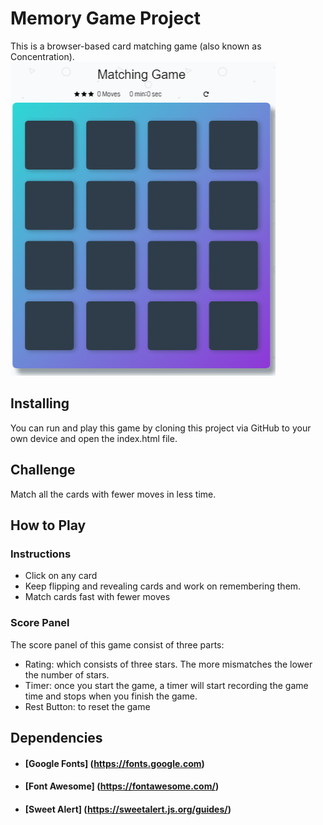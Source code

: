 # Memory Game Project
This is a browser-based card matching game (also known as Concentration).
![snippet](img/snippet.PNG)

## Installing
You can run and play this game by cloning this project via GitHub to your own device and open the index.html file.

## Challenge
Match all the cards with fewer moves in less time.

## How to Play

### Instructions
* Click on any card
* Keep flipping and revealing cards and work on remembering them.
* Match cards fast with fewer moves

### Score Panel
The score panel of this game consist of three parts:
* Rating: which consists of three stars. The more mismatches the lower the number of stars.
* Timer: once you start the game, a timer will start recording the game time and stops when you finish the game.
* Rest Button: to reset the game

## Dependencies
* #### [Google Fonts] (https://fonts.google.com)
* #### [Font Awesome] (https://fontawesome.com/)
* #### [Sweet Alert] (https://sweetalert.js.org/guides/)
